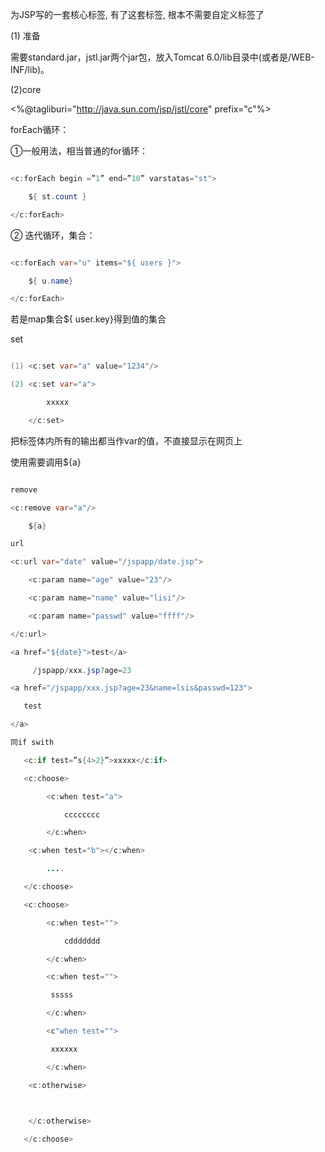 为JSP写的一套核心标签, 有了这套标签, 根本不需要自定义标签了
(1) 准备
需要standard.jar，jstl.jar两个jar包，放入Tomcat 6.0/lib目录中(或者是/WEB-INF/lib)。
(2)core
<%@tagliburi="http://java.sun.com/jsp/jstl/core" prefix="c"%>
forEach循环：
①一般用法，相当普通的for循环：
```java  
<c:forEach begin =”1” end=”10” varstatas="st">
	${ st.count }
</c:forEach>
```
② 迭代循环，集合： 
```java  
<c:forEach var="u" items="${ users }">
	${ u.name}
</c:forEach>
```
若是map集合${ user.key}得到值的集合
set  
```java  
(1)	<c:set var="a" value="1234"/>   
(2)	<c:set var="a">
		xxxxx
	</c:set>  
```
把标签体内所有的输出都当作var的值，不直接显示在网页上
使用需要调用${a}
```java  
remove     
<c:remove var="a"/>
	${a}
url
<c:url var="date" value="/jspapp/date.jsp">
	<c:param name="age" value="23"/>
	<c:param name="name" value="lisi"/>
	<c:param name="passwd" value="ffff"/>
</c:url> 
<a href="${date}">test</a>
	 /jspapp/xxx.jsp?age=23   
<a href="/jspapp/xxx.jsp?age=23&name=lsis&passwd=123">
   test
</a>
同if swith
   <c:if test=”s{4>2}”>xxxxx</c:if>
   <c:choose> 
		<c:when test="a">
			cccccccc
		</c:when>
	<c:when test="b"></c:when>
		....
   </c:choose>
   <c:choose> 
		<c:when test="">
			cddddddd
		</c:when>
		<c:when test="">
		 sssss
		</c:when>
		<c"when test="">
		 xxxxxx
		</c:when>
	<c:otherwise>
	
	</c:otherwise>
   </c:choose> 
```